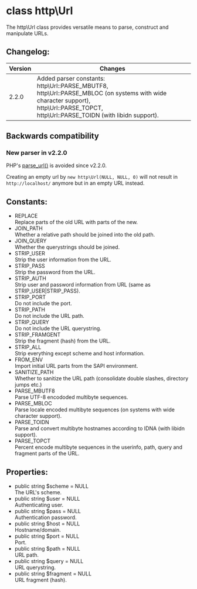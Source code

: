 # class http\Url

The http\Url class provides versatile means to parse, construct and manipulate URLs.

## Changelog:

Version | Changes
--------|--------
2.2.0   | Added parser constants:<br> http\Url::PARSE_MBUTF8,<br> http\Url::PARSE_MBLOC (on systems with wide character support),<br>http\Url::PARSE_TOPCT,<br>http\Url::PARSE_TOIDN (with libidn support).

## Backwards compatibility

### New parser in v2.2.0

PHP's [parse_url()](http://php.net/parse_url) is avoided since v2.2.0.

Creating an empty url by `new http\Url(NULL, NULL, 0)` will not result in `http://localhost/` anymore but in an empty URL instead.

## Constants:

* REPLACE  
  Replace parts of the old URL with parts of the new.
* JOIN_PATH  
  Whether a relative path should be joined into the old path.
* JOIN_QUERY  
  Whether the querystrings should be joined.
* STRIP_USER  
  Strip the user information from the URL.
* STRIP_PASS  
  Strip the password from the URL.
* STRIP_AUTH  
  Strip user and password information from URL (same as STRIP_USER|STRIP_PASS).
* STRIP_PORT  
  Do not include the port.
* STRIP_PATH  
  Do not include the URL path.
* STRIP_QUERY  
  Do not include the URL querystring.
* STRIP_FRAMGENT  
  Strip the fragment (hash) from the URL.
* STRIP_ALL  
  Strip everything except scheme and host information.
* FROM_ENV  
  Import initial URL parts from the SAPI environment.
* SANITIZE_PATH  
  Whether to sanitize the URL path (consolidate double slashes, directory jumps etc.)
* PARSE_MBUTF8  
  Parse UTF-8 encododed multibyte sequences.
* PARSE_MBLOC  
  Parse locale encoded multibyte sequences (on systems with wide character support).
* PARSE_TOIDN  
  Parse and convert multibyte hostnames according to IDNA (with libidn support).
* PARSE_TOPCT  
  Percent encode multibyte sequences in the userinfo, path, query and fragment parts of the URL.

## Properties:

* public string $scheme = NULL  
  The URL's scheme.
* public string $user = NULL  
  Authenticating user.
* public string $pass = NULL  
  Authentication password.
* public string $host = NULL  
  Hostname/domain.
* public string $port = NULL  
  Port.
* public string $path = NULL  
  URL path.
* public string $query = NULL  
  URL querystring.
* public string $fragment = NULL  
  URL fragment (hash).
